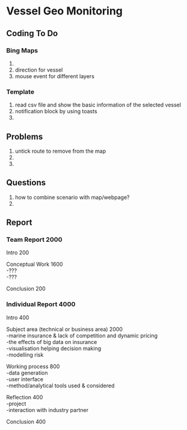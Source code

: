 # Vessel Geo Monitoring

## Coding To Do

### Bing Maps

1. 
2. direction for vessel
3. mouse event for different layers 

### Template

1. read csv file and show the basic information of the selected vessel
2. notification block by using toasts
3. 

## Problems
1. untick route to remove from the map
2.
3.

## Questions
1. how to combine scenario with map/webpage?
2. 

## Report

### Team Report 2000

Intro 200  

Conceptual Work 1600  
-???  
-???  

Conclusion 200  

### Individual Report 4000

Intro 400  

Subject area (technical or business area) 2000  
  -marine insurance & lack of competition and dynamic pricing  
  -the effects of big data on insurance  
  -visualisation helping decision making  
  -modelling risk  
  
Working process 800  
  -data generation  
  -user interface  
  -method/analytical tools used & considered  
  
Reflection 400  
  -project  
  -interaction with industry partner  
  
Conclusion 400  
